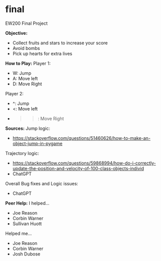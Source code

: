# final
EW200 Final Project


**Objective:**
- Collect fruits and stars to increase your score
- Avoid bombs
- Pick up hearts for extra lives


**How to Play:**
Player 1:
- W: Jump
- A: Move left
- D: Move Right

Player 2:
- ^: Jump
- <: Move left
- >>: Move Right


**Sources:**
Jump logic:
- https://stackoverflow.com/questions/51460626/how-to-make-an-object-jump-in-pygame

Trajectory logic:
- https://stackoverflow.com/questions/59868994/how-do-i-correctly-update-the-position-and-velocity-of-100-class-objects-individ
- ChatGPT

Overall Bug fixes and Logic issues:
- ChatGPT


**Peer Help:**
I helped...
- Joe Reason
- Corbin Warner
- Sullivan Huott

Helped me...
- Joe Reason
- Corbin Warner
- Josh Dubose
